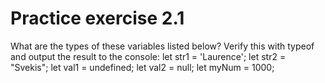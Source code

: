 # Practice exercise 2.1
What are the types of these variables listed below? Verify this with typeof and
output the result to the console:
let str1 = 'Laurence';
let str2 = "Svekis";
let val1 = undefined;
let val2 = null;
let myNum = 1000;